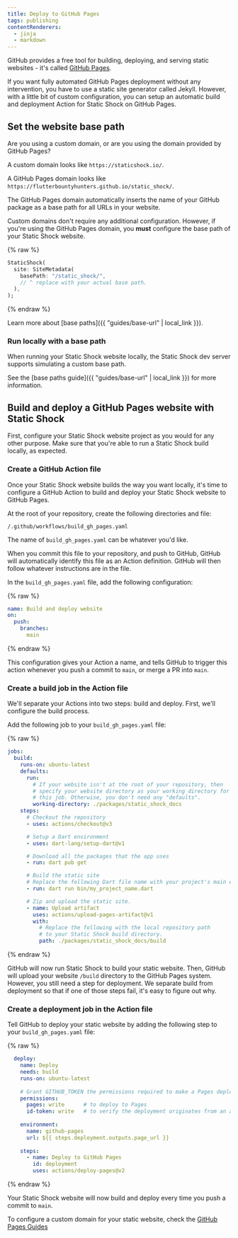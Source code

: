 ```yaml
---
title: Deploy to GitHub Pages
tags: publishing
contentRenderers:
  - jinja
  - markdown
---
```

GitHub provides a free tool for building, deploying, and serving static websites - it's called
[GitHub Pages](https://pages.github.com/).

If you want fully automated GitHub Pages deployment without any intervention, you have to use a
static site generator called Jekyll. However, with a little bit of custom configuration, you can
setup an automatic build and deployment Action for Static Shock on GitHub Pages.

## Set the website base path
Are you using a custom domain, or are you using the domain provided by GitHub Pages?

A custom domain looks like `https://staticshock.io/`.

A GitHub Pages domain looks like `https://flutterbountyhunters.github.io/static_shock/`.

The GitHub Pages domain automatically inserts the name of your GitHub package as a base path
for all URLs in your website.

Custom domains don't require any additional configuration. However, if you're using the GitHub Pages 
domain, you **must** configure the base path of your Static Shock website.

{% raw %}
```dart
StaticShock(
  site: SiteMetadata(
    basePath: "/static_shock/",
    // ^ replace with your actual base path.
  ),
);
```
{% endraw %}

Learn more about [base paths]({{ "guides/base-url" | local_link }}).

### Run locally with a base path
When running your Static Shock website locally, the Static Shock dev server supports
simulating a custom base path.

See the [base paths guide]({{ "guides/base-url" | local_link }}) for more information.

## Build and deploy a GitHub Pages website with Static Shock
First, configure your Static Shock website project as you would for any other purpose. Make sure
that you're able to run a Static Shock build locally, as expected.

### Create a GitHub Action file
Once your Static Shock website builds the way you want locally, it's time to configure a GitHub Action
to build and deploy your Static Shock website to GitHub Pages.

At the root of your repository, create the following directories and file:

    /.github/workflows/build_gh_pages.yaml

The name of `build_gh_pages.yaml` can be whatever you'd like.

When you commit this file to your repository, and push to GitHub, GitHub will automatically identify
this file as an Action definition. GitHub will then follow whatever instructions are in the file.

In the `build_gh_pages.yaml` file, add the following configuration:

{% raw %}
```yaml
name: Build and deploy website
on:
  push:
    branches:
      main
```
{% endraw %}

This configuration gives your Action a name, and tells GitHub to trigger this action whenever you
push a commit to `main`, or merge a PR into `main`.

### Create a build job in the Action file
We'll separate your Actions into two steps: build and deploy. First, we'll configure the build
process.

Add the following job to your `build_gh_pages.yaml` file:

{% raw %}
```yaml
jobs:
  build:
    runs-on: ubuntu-latest
    defaults:
      run:
        # If your website isn't at the root of your repository, then
        # specify your website directory as your working directory for
        # this job. Otherwise, you don't need any "defaults".
        working-directory: ./packages/static_shock_docs
    steps:
      # Checkout the repository
      - uses: actions/checkout@v3

      # Setup a Dart environment
      - uses: dart-lang/setup-dart@v1

      # Download all the packages that the app uses
      - run: dart pub get

      # Build the static site
      # Replace the following Dart file name with your project's main executable.
      - run: dart run bin/my_project_name.dart

      # Zip and upload the static site.
      - name: Upload artifact
        uses: actions/upload-pages-artifact@v1
        with:
          # Replace the following with the local repository path
          # to your Static Shock build directory.
          path: ./packages/static_shock_docs/build
```
{% endraw %}

GitHub will now run Static Shock to build your static website. Then, GitHub will upload your website
`/build` directory to the GitHub Pages system. However, you still need a step for deployment. We
separate build from deployment so that if one of those steps fail, it's easy to figure out why.

### Create a deployment job in the Action file
Tell GitHub to deploy your static website by adding the following step to your `build_gh_pages.yaml` 
file:

{% raw %}
```yaml
  deploy:
    name: Deploy
    needs: build
    runs-on: ubuntu-latest
    
    # Grant GITHUB_TOKEN the permissions required to make a Pages deployment
    permissions:
      pages: write      # to deploy to Pages
      id-token: write   # to verify the deployment originates from an appropriate source
    
    environment:
      name: github-pages
      url: ${{ steps.deployment.outputs.page_url }}
    
    steps:
      - name: Deploy to GitHub Pages
        id: deployment
        uses: actions/deploy-pages@v2
```
{% endraw %}

Your Static Shock website will now build and deploy every time you push a commit to `main`.

To configure a custom domain for your static website, check the [GitHub Pages Guides](https://docs.github.com/en/pages/configuring-a-custom-domain-for-your-github-pages-site)
